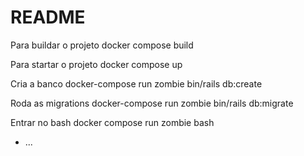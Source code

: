 # README

Para buildar o projeto
docker compose build

Para startar o projeto
docker compose up

Cria a banco
docker-compose run zombie bin/rails db:create

Roda as migrations
docker-compose run zombie bin/rails db:migrate

Entrar no bash
docker compose run zombie bash




* ...
